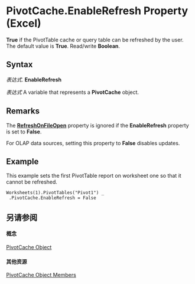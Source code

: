 
# PivotCache.EnableRefresh Property (Excel)

 **True** if the PivotTable cache or query table can be refreshed by the user. The default value is **True**. Read/write **Boolean**.


## Syntax

 _表达式_. **EnableRefresh**

 _表达式_ A variable that represents a **PivotCache** object.


## Remarks

The  **[RefreshOnFileOpen](aed513aa-b752-8b6e-0d6d-6fddab46df18.md)** property is ignored if the **EnableRefresh** property is set to **False**.

For OLAP data sources, setting this property to  **False** disables updates.


## Example

This example sets the first PivotTable report on worksheet one so that it cannot be refreshed.


```
Worksheets(1).PivotTables("Pivot1") _ 
 .PivotCache.EnableRefresh = False
```


## 另请参阅


#### 概念


[PivotCache Object](c3d84ef1-f9e6-b1bc-cbf0-3ba8dfe17439.md)
#### 其他资源


[PivotCache Object Members](http://msdn.microsoft.com/library/113f1109-e1c9-2c6e-0581-9fba82f278dc%28Office.15%29.aspx)